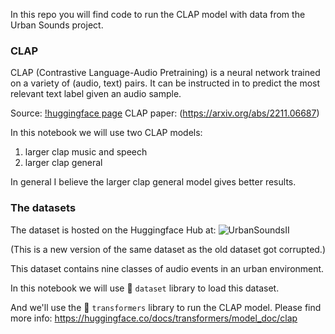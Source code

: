In this repo you will find code to run the CLAP model with data from the Urban Sounds project. 

### CLAP
CLAP (Contrastive Language-Audio Pretraining) is a neural network trained on a variety of (audio, text) pairs. It can be instructed in to predict the most relevant text label given an audio sample.

Source: [!huggingface page](https://huggingface.co/laion/larger_clap_general)
CLAP paper: (https://arxiv.org/abs/2211.06687)

In this notebook we will use two CLAP models:
1. larger clap music and speech
2. larger clap general

In general I believe the larger clap general model gives better results. 

### The datasets
The dataset is hosted on the Huggingface Hub at: 
![UrbanSoundsII](https://huggingface.co/datasets/MichielBontenbal/UrbanSoundsII)

(This is a new version of the same dataset as the old dataset got corrupted.)

This dataset contains nine classes of audio events in an urban environment. 

In this notebook we will use 🤗  ```dataset``` library to load this dataset. 

And we'll use the 🤗 ```transformers``` library to run the CLAP model. Please find more info: https://huggingface.co/docs/transformers/model_doc/clap 
